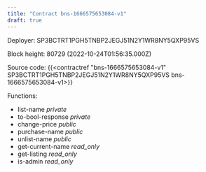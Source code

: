 ```yaml
---
title: "Contract bns-1666575653084-v1"
draft: true
---
```

Deployer: SP3BCTRT1PGH5TNBP2JEGJ51N2Y1WR8NY5QXP95VS


 



Block height: 80729 (2022-10-24T01:56:35.000Z)

Source code: {{<contractref "bns-1666575653084-v1" SP3BCTRT1PGH5TNBP2JEGJ51N2Y1WR8NY5QXP95VS bns-1666575653084-v1>}}

Functions:

* list-name _private_
* to-bool-response _private_
* change-price _public_
* purchase-name _public_
* unlist-name _public_
* get-current-name _read_only_
* get-listing _read_only_
* is-admin _read_only_
